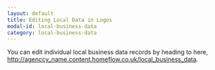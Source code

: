 ```yaml
---
layout: default
title: Editing Local Data in Logos
modal-id: local-business-data
category: local-business-data
---
```


You can edit individual local business data records by heading to here, http://agenccy_name.content.homeflow.co.uk/local_business_data.

